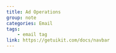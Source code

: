 ```yaml
---
title: Ad Operations
group: note
categories: Email
tags:
    - email tag
link: https://getuikit.com/docs/navbar
---
```

